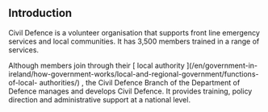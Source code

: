 ##  Introduction

Civil Defence is a volunteer organisation that supports front line emergency
services and local communities. It has 3,500 members trained in a range of
services.

Although members join through their [ local authority ](/en/government-in-
ireland/how-government-works/local-and-regional-government/functions-of-local-
authorities/) , the Civil Defence Branch of the Department of Defence manages
and develops Civil Defence. It provides training, policy direction and
administrative support at a national level.
